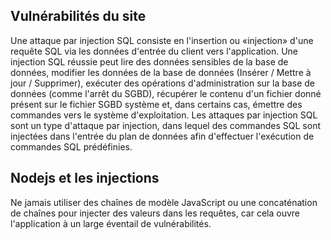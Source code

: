 ## Vulnérabilités du site
Une attaque par injection SQL consiste en l'insertion ou «injection» d'une requête SQL via les données d'entrée du client vers l'application. Une injection SQL réussie peut lire des données sensibles de la base de données, modifier les données de la base de données (Insérer / Mettre à jour / Supprimer), exécuter des opérations d'administration sur la base de données (comme l'arrêt du SGBD), récupérer le contenu d'un fichier donné présent sur le fichier SGBD système et, dans certains cas, émettre des commandes vers le système d'exploitation. Les attaques par injection SQL sont un type d'attaque par injection, dans lequel des commandes SQL sont injectées dans l'entrée du plan de données afin d'effectuer l'exécution de commandes SQL prédéfinies.

## Nodejs et les injections
Ne jamais utiliser des chaînes de modèle JavaScript ou une concaténation de chaînes pour injecter des valeurs dans les requêtes, car cela ouvre  l'application à un large éventail de vulnérabilités. 
